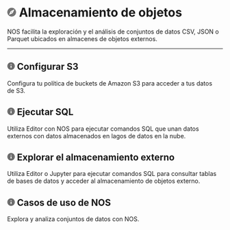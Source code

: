 ![](../Images/object-icn-storage.png) Almacenamiento de objetos
===============================================================

NOS facilita la exploración y el análisis de conjuntos de datos CSV, JSON o Parquet ubicados en almacenes de objetos externos.

------------------------------------------------------------------------

![](../Images/cov-icn-ovw_toc.png) Configurar S3
------------------------------------------------

Configura tu política de buckets de Amazon S3 para acceder a tus datos de S3.

![](../Images/cov-icn-ovw_toc.png) Ejecutar SQL
-----------------------------------------------

Utiliza Editor con NOS para ejecutar comandos SQL que unan datos externos con datos almacenados en lagos de datos en la nube.

![](../Images/cov-icn-ovw_toc.png) Explorar el almacenamiento externo
---------------------------------------------------------------------

Utiliza Editor o Jupyter para ejecutar comandos SQL para consultar tablas de bases de datos y acceder al almacenamiento de objetos externo.

![](../Images/cov-icn-ovw_toc.png) Casos de uso de NOS
------------------------------------------------------

Explora y analiza conjuntos de datos con NOS.
